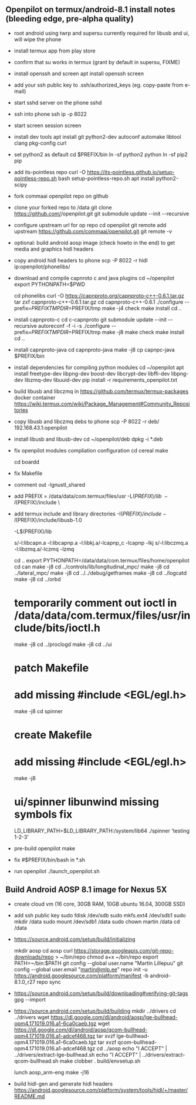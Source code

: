 Openpilot on termux/android-8.1 install notes (bleeding edge, pre-alpha quality)
--------------------------------------------------------------------------------

- root android using twrp and supersu
  currently required for libusb and ui, will wipe the phone
- install termux app from play store
- confirm that su works in termux (grant by default in supersu, FIXME)
- install openssh and screen
  apt install openssh screen

- add your ssh public key to .ssh/authorized_keys (eg. copy-paste from e-mail)
- start sshd server on the phone
  sshd

- ssh into phone
  ssh ip -p 8022
- start screen session
  screen

- install dev tools
  apt install git python2-dev autoconf automake libtool clang pkg-config curl

- set python2 as default
  cd $PREFIX/bin
  ln -sf python2 python
  ln -sf pip2 pip

- add its-pointless repo
  curl -O https://its-pointless.github.io/setup-pointless-repo.sh
  bash setup-pointless-repo.sh
  apt install python2-scipy

- fork commaai openpilot repo on github
- clone your forked repo to /data
  git clone https://github.com/<username>/openpilot.git
  git submodule update --init --recursive

- configure upstream url for op repo
  cd openpilot
  git remote add upstream https://github.com/commaai/openpilot.git
  git remote -v

- optional: build android aosp image (check howto in the end) to get media and graphics hidl headers
- copy android hidl headers to phone
  scp -P 8022 -r hidl ip:openpilot/phonelibs/

- download and compile capnroto c and java plugins
  cd ~/openpilot
  export PYTHONPATH=$PWD

  cd phonelibs
  curl -O https://capnproto.org/capnproto-c++-0.6.1.tar.gz
  tar zxf capnproto-c++-0.6.1.tar.gz
  cd capnproto-c++-0.6.1
  ./configure --prefix=$PREFIX TMPDIR=$PREFIX/tmp
  make -j4 check
  make install
  cd ..

- install capnproto-c
  cd c-capnproto
  git submodule update --init --recursive
  autoreconf -f -i -s
  ./configure --prefix=$PREFIX TMPDIR=$PREFIX/tmp
  make -j8
  make check
  make install
  cd ..

- install capnproto-java
  cd capnproto-java
  make -j8
  cp capnpc-java $PREFIX/bin

- install dependencies for compiling python modules
  cd ~/openpilot
  apt install freetype-dev libpng-dev boost-dev libcrypt-dev libffi-dev libpng-dev libzmq-dev libuuid-dev
  pip install -r requirements_openpilot.txt

- build libusb and libczmq in https://github.com/termux/termux-packages docker container
  https://wiki.termux.com/wiki/Package_Management#Community_Repositories
- copy libusb and libczmq debs to phone
  scp -P 8022 -r deb/ 192.168.43.1:openpilot

- install libusb and libusb-dev
  cd ~/openpilot/deb
  dpkg -i *.deb

- fix openpilot modules compliation configuration
  cd cereal
  make
  
  cd boardd

- fix Makefile
- comment out -lgnustl_shared
- add
  PREFIX = /data/data/com.termux/files/usr
  -L$(PREFIX)/lib \
  -I$(PREFIX)/include \

- add termux include and library directories
  -I$(PREFIX)/include
  -I$(PREFIX)/include/libusb-1.0


  -L$(PREFIX)/lib

  s/-l:libcapn.a -l:libcapnp.a -l:libkj.a/-lcapnp_c -lcapnp -lkj
  s/-l:libczmq.a -l:libzmq.a/-lczmq -lzmq

  cd ..
  export PYTHONPATH=/data/data/com.termux/files/home/openpilot
  cd can
  make -j8
  cd ../controls/lib/longitudinal_mpc/
  make -j8
  cd ../lateral_mpc/
  make -j8
  cd ../../debug/getframes
  make -j8
  cd ../logcatd
  make -j8
  cd ../orbd
  # temporarily comment out ioctl in /data/data/com.termux/files/usr/include/bits/ioctl.h
  make -j8
  cd ../proclogd
  make -j8
  cd ../ui
  # patch Makefile
  # add missing #include <EGL/egl.h>
  make -j8
  cd spinner
  # create Makefile
  # add missing #include <EGL/egl.h>
  make -j8

  # ui/spinner libunwind missing symbols fix
  LD_LIBRARY_PATH=$LD_LIBRARY_PATH:/system/lib64 ./spinner 'testing 1-2-3'

- pre-build openpilot
  make

- fix #$PREFIX/bin/bash in *.sh

- run openpilot
  ./launch_openpilot.sh

Build Android AOSP 8.1 image for Nexus 5X
-----------------------------------------

- create cloud vm (16 core, 30GB RAM, 10GB ubuntu 16.04, 300GB SSD)
- add ssh public key
  sudo fdisk /dev/sdb
  sudo mkfs.ext4 /dev/sdb1
  sudo mkdir /data
  sudo mount /dev/sdb1 /data
  sudo chown martin /data
  cd /data

- https://source.android.com/setup/build/initializing

  mkdir aosp
  cd aosp
  curl https://storage.googleapis.com/git-repo-downloads/repo > ~/bin/repo
  chmod a+x ~/bin/repo
  export PATH=~/bin:$PATH
  git config --global user.name "Martin Lillepuu"
  git config --global user.email "martin@mlp.ee"
  repo init -u https://android.googlesource.com/platform/manifest -b android-8.1.0_r27
  repo sync

- https://source.android.com/setup/build/downloading#verifying-git-tags
  gpg --import

- https://source.android.com/setup/build/building
  mkdir ../drivers
  cd ../drivers
  wget https://dl.google.com/dl/android/aosp/lge-bullhead-opm4.171019.016.a1-6ca0caeb.tgz
  wget https://dl.google.com/dl/android/aosp/qcom-bullhead-opm4.171019.016.a1-adcef468.tgz
  tar xvzf lge-bullhead-opm4.171019.016.a1-6ca0caeb.tgz
  tar xvzf qcom-bullhead-opm4.171019.016.a1-adcef468.tgz
  cd ../aosp
  echo "I ACCEPT" | ../drivers/extract-lge-bullhead.sh
  echo "I ACCEPT" | ../drivers/extract-qcom-bullhead.sh
  make clobber
  . build/envsetup.sh

  lunch aosp_arm-eng
  make -j16

- build hidl-gen and generate hidl headers
  https://android.googlesource.com/platform/system/tools/hidl/+/master/README.md
